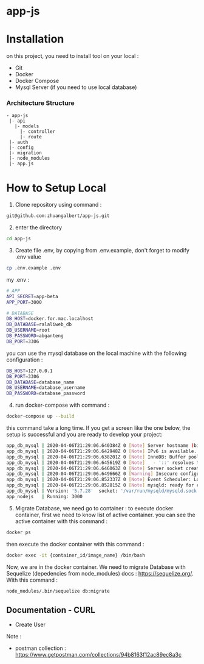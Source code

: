# app-js

# Installation

on this project, you need to install tool on your local :
- Git
- Docker
- Docker Compose
- Mysql Server (if you need to use local database)

### Architecture Structure
```
- app-js
 |- api
   |- models
     |- controller
     |- route
 |- auth
 |- config
 |- migration
 |- node_modules
 |- app.js
```

# How to Setup Local

1. Clone repository using command : 
```bash
git@github.com:zhuangalbert/app-js.git
```

2. enter the directory
```bash
cd app-js
```

3. Create file .env, by copying from .env.example, don't forget to modify .env value 
```bash
cp .env.example .env
```
my .env :
```bash
# APP
API_SECRET=app-beta
APP_PORT=3000

# DATABASE
DB_HOST=docker.for.mac.localhost
DB_DATABASE=ralaliweb_db
DB_USERNAME=root
DB_PASSWORD=abganteng
DB_PORT=3306
```

you can use the mysql database on the local machine with the following configuration : 
```bash
DB_HOST=127.0.0.1
DB_PORT=3306
DB_DATABASE=database_name
DB_USERNAME=database_username
DB_PASSWORD=database_password
```

4. run docker-compose with command : 
```bash
docker-compose up --build
```
this command take a long time.
If you get a screen like the one below, the setup is successful and you are ready to develop your project:

```bash
app_db_mysql | 2020-04-06T21:29:06.640384Z 0 [Note] Server hostname (bind-address): '*'; port: 3306
app_db_mysql | 2020-04-06T21:29:06.642948Z 0 [Note] IPv6 is available.
app_db_mysql | 2020-04-06T21:29:06.638201Z 0 [Note] InnoDB: Buffer pool(s) load completed at 200406 21:29:06
app_db_mysql | 2020-04-06T21:29:06.645619Z 0 [Note]   - '::' resolves to '::';
app_db_mysql | 2020-04-06T21:29:06.646063Z 0 [Note] Server socket created on IP: '::'.
app_db_mysql | 2020-04-06T21:29:06.649666Z 0 [Warning] Insecure configuration for --pid-file: Location '/var/run/mysqld' in the path is accessible to all OS users. Consider choosing a different directory.
app_db_mysql | 2020-04-06T21:29:06.852337Z 0 [Note] Event Scheduler: Loaded 0 events
app_db_mysql | 2020-04-06T21:29:06.852815Z 0 [Note] mysqld: ready for connections.
app_db_mysql | Version: '5.7.28'  socket: '/var/run/mysqld/mysqld.sock'  port: 3306  MySQL Community Server (GPL)
app_nodejs   | Running: 3000
```

5. Migrate Database, we need go to container : 
to execute docker container, first we need to know list of active container. 
you can see the active container with this command : 
```bash
docker ps
```
[](docs/images/docker-ps.png)

then execute the docker container with this command : 
```bash
docker exec -it {container_id/image_name} /bin/bash 
```
[](docs/images/docker-execute.png)
Now, we are in the docker container.
We need to migrate Database with Sequelize (depedencies from node_modules) docs : https://sequelize.org/.
With this command : 
```bash
node_modules/.bin/sequelize db:migrate
```
[](docs/images/db-migrate.png)


## Documentation - CURL

- Create User


Note : 
- postman collection : https://www.getpostman.com/collections/94b8163f12ac89ec8a3c
